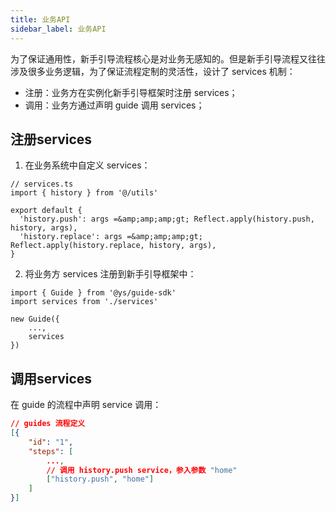 ```yaml
---
title: 业务API
sidebar_label: 业务API
---
```


为了保证通用性，新手引导流程核心是对业务无感知的。但是新手引导流程又往往涉及很多业务逻辑，为了保证流程定制的灵活性，设计了 services 机制：
- 注册：业务方在实例化新手引导框架时注册 services；
- 调用：业务方通过声明 guide 调用 services；

## 注册services

1. 在业务系统中自定义 services：

```tsx
// services.ts
import { history } from '@/utils'

export default {
  'history.push': args =&amp;amp;amp;gt; Reflect.apply(history.push, history, args),
  'history.replace': args =&amp;amp;amp;gt; Reflect.apply(history.replace, history, args),
}
```

2. 将业务方 services 注册到新手引导框架中：

```tsx
import { Guide } from '@ys/guide-sdk'
import services from './services'

new Guide({
    ...,
    services
})
```

## 调用services
在 guide 的流程中声明 service 调用：

```json
// guides 流程定义
[{
    "id": "1",
    "steps": [
        ...,
        // 调用 history.push service，参入参数 "home"
        ["history.push", "home"]
    ]
}]
```
